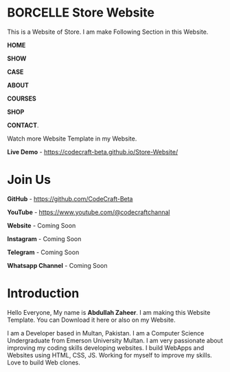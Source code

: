 # BORCELLE Store Website
This is a Website of Store. I am make Following Section in this Website.

**HOME**

**SHOW**

**CASE** 

**ABOUT** 

**COURSES** 

**SHOP** 

**CONTACT**.

Watch more Website Template in my Website.

**Live Demo** - https://codecraft-beta.github.io/Store-Website/

# Join Us

**GitHub** - https://github.com/CodeCraft-Beta

**YouTube** - https://www.youtube.com/@codecraftchannal

**Website** - Coming Soon

**Instagram** - Coming Soon

**Telegram** - Coming Soon

**Whatsapp Channel** - Coming Soon


# Introduction 
Hello Everyone,
My name is **Abdullah Zaheer**. 
I am making this Website Template.
You can Download it here or also on my Website.

I am a Developer based in Multan, Pakistan. I am a Computer Science Undergraduate from Emerson University Multan. I am very passionate about improving my coding skills developing websites. I build WebApps and Websites using HTML, CSS, JS. Working for myself to improve my skills. Love to build Web clones.
